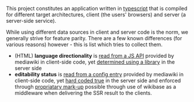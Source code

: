 This project constitutes an application written in [typescript](./typescript.md) that is compiled for different target architectures, client (the users' browsers) and server (a server-side service).

While using different data sources in client and server code is the norm, we generally strive for feature parity. There are a few known differences (for various reasons) however - this is list which tries to collect them.

* (HTML) **language directionality** is [read from a JS API](../src/client/data-access/UlsLanguageRepository.ts) provided by mediawiki in client-side code, yet [determined using a library](../src/server/data-access/ContentLanguagesLanguageRepo.ts) in the server side
* **editability status** is [read from a config entry](../src/client-entry.ts) provided by mediawiki in client-side code, yet [hard coded true](../src/src/server-entry.ts) in the server side and enforced through [propriatary mark-up](../src/components/Sectionedit.vue) possible through use of wikibase as a middleware when delivering the SSR result to the clients.

